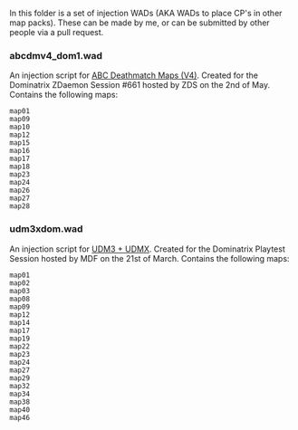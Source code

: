 In this folder is a set of injection WADs (AKA WADs to place CP's in other map packs). These can be made by me, or can be submitted by other people via a pull request. 

### abcdmv4_dom1.wad
An injection script for [ABC Deathmatch Maps (V4)](https://www.wad-archive.com/wad/ABC-Deathmatch-maps-1). Created for the Dominatrix ZDaemon Session #661 hosted by ZDS on the 2nd of May. Contains the following maps:
```
map01
map09
map10
map12
map15
map16
map17
map18
map23
map24
map26
map27
map28
```

### udm3xdom.wad
An injection script for [UDM3 + UDMX](http://doomshack.org/wads/udmx_udm3.wad). Created for the Dominatrix Playtest Session hosted by MDF on the 21st of March. Contains the following maps:
```
map01
map02
map03
map08
map09
map12
map14
map17
map19
map22
map23
map24
map27
map29
map32
map34
map38
map40
map46
```
